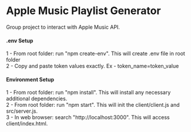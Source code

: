 # Apple Music Playlist Generator
Group project to interact with Apple Music API.<br>

#### .env Setup
1 - From root folder: run "npm create-env". This will create .env file in root folder<br>
2 - Copy and paste token values exactly. Ex - token_name=token_value<br>

#### Environment Setup
1 - From root folder: run "npm install". This will install any necessary additional dependencies.<br>
2 - From root folder: run "npm start". This will init the client/client.js and src/server.js.<br>
3 - In web browser: search "http://localhost:3000". This will access client/index.html.<br>
